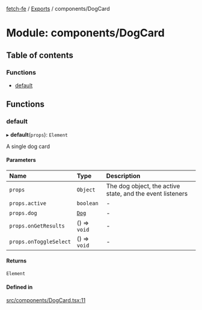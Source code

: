 [fetch-fe](../README.md) / [Exports](../modules.md) / components/DogCard

# Module: components/DogCard

## Table of contents

### Functions

- [default](components_DogCard.md#default)

## Functions

### default

▸ **default**(`props`): `Element`

A single dog card

#### Parameters

| Name | Type | Description |
| :------ | :------ | :------ |
| `props` | `Object` | The dog object, the active state, and the event listeners |
| `props.active` | `boolean` | - |
| `props.dog` | [`Dog`](../interfaces/models_Dog.Dog.md) | - |
| `props.onGetResults` | () => `void` | - |
| `props.onToggleSelect` | () => `void` | - |

#### Returns

`Element`

#### Defined in

[src/components/DogCard.tsx:11](https://github.com/SimoneLazier/fetch-fe/blob/9486deb/src/components/DogCard.tsx#L11)
